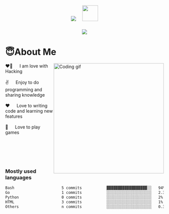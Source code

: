 <h1 align="center">
  <img src="https://readme-typing-svg.herokuapp.com?color=0c0c0d&size=50&center=true&vCenter=true&width=450&lines=Hello+there!;+I'm+Eshan+Singh">
  &nbsp; <img src="https://media.giphy.com/media/WUlplcMpOCEmTGBtBW/giphy.gif" width="50">
</h1>
<p align="center">
<img src="images/banner.png">
</p>


# 😇About Me
<p>
 <img align="right" width="350" src="/assets/programmer.gif" alt="Coding gif" />
  
 ❤️‍🔥 &emsp; I am love with Hacking <br/><br/>
 ✌️ &emsp; Enjoy to do programming and sharing knowledge <br/><br/>
 ❤️ &emsp; Love to writing code and learning new features<br/><br/>
 📧 &emsp; Love to play games<br/><br/>
 

</p>

<br/>
<br/>
<br/>

### Mostly used languages

<!-- <img src="https://github-readme-stats.vercel.app/api/top-langs/?username=R0X4R&layout=compact" width="45%">&nbsp; 
<img src="https://github-readme-stats.vercel.app/api?username=R0X4R&show_icons=true" width="45%">
<p align="center">
  <img src="https://github-readme-streak-stats.herokuapp.com/?user=R0X4R">
</p> -->

```bash
Bash                     5 commits           ▓▓▓▓▓▓▓▓▓▓▓▓▓▓▓▓▓▓░░   94% 
Go                       1 commits           ░░░░░░░░░░░░░░░░░░░░   2.35%
Python                   0 commits           ░░░░░░░░░░░░░░░░░░░░   2%  
HTML                     3 commits           ░░░░░░░░░░░░░░░░░░░░   1% 
Others                   n commits           ░░░░░░░░░░░░░░░░░░░░   0.35%
```

